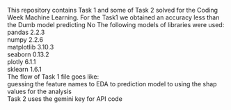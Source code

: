 This repository contains Task 1 and some of Task 2 solved for the Coding Week Machine Learning.
For the Task1 we obtained an accuracy less than the Dumb model predicting No 
The following models of libraries were used:<br>
pandas 2.2.3<br>
numpy 2.2.6<br>
matplotlib 3.10.3<br>
seaborn 0.13.2<br>
plotly 6.1.1<br>
sklearn 1.6.1<br>
The flow of Task 1 file goes like:<br>
guessing the feature names to EDA to prediction model to using the shap values for the analysis 
<br>Task 2 uses the gemini key for API code
